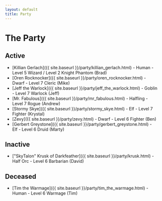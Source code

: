 ```yaml
---
layout: default
title: Party
---
```

# The Party
## Active
* [Killian Gerlach]({{ site.baseurl }}/party/killian_gerlach.html) - Human - Level 5 Wizard / Level 2 Knight Phantom (Brad)
* [Oren Rocknocker]({{ site.baseurl }}/party/oren_rocknocker.html) - Dwarf - Level 7 Cleric (Mike)
* [Jeff the Warlock]({{ site.baseurl }}/party/jeff_the_warlock.html) - Goblin - Level 7 Warlock (Jeff)
* [Mr. Fabulous]({{ site.baseurl }}/party/mr_fabulous.html) - Halfling - Level 7 Rogue (Andrew)
* [Stormy Skye]({{ site.baseurl }}/party/stormy_skye.html) - Elf - Level 7 Fighter (Krystal)
* [Zevy]({{ site.baseurl }}/party/zevy.html) - Dwarf - Level 6 Fighter (Ben)
* [Gerbert Greystone]({{ site.baseurl }}/party/gerbert_greystone.html) - Elf - Level 6 Druid (Marty)

## Inactive
* ["SkyTalon" Krusk of Darkfeather]({{ site.baseurl }}/party/krusk.html) - Half Orc - Level 6 Barbarian (David)

## Deceased
* [Tim the Warmage]({{ site.baseurl }}/party/tim_the_warmage.html) - Human - Level 6 Warmage (Tim)
